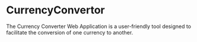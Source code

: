 # CurrencyConvertor
The Currency Converter Web Application is a user-friendly tool designed to facilitate the conversion of one currency to another.
